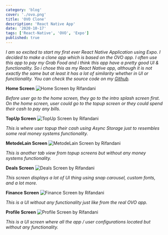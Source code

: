 ```yaml
---
category: 'blog'
cover: './ovo.png'
title: 'OVO Clone'
description: 'React Native App'
date: '2020-10-17'
tags: ['React-Native', 'OVO', 'Expo']
published: true
---
```


_I am so excited to start my first ever React Native Application using Expo. I decided to make a clone app which is based on the OVO app. I often use this app to pay my Grab Food and i think this app have a pretty good UI & functionality. So i chose this as my React Native app, although it is not exactly the same but at least it has a lot of similarity whether in UI or functionality. You can check the source code on my [Github](https://github.com/rifandani/ovo-clone)._

**Home Screen**
![Home Screen by Rifandani](./home.png)

_Before user go to the home screen, they go to the intro splash screen first. On the home screen, user could go to the topup screen or they could spend their cash to pay any bills._

**TopUp Screen**
![TopUp Screen by Rifandani](./topup.png)

_This is where user topup their cash using Async Storage just to resembles some real money systems functionality._

**MetodeLain Screen**
![MetodeLain Screen by Rifandani](./metodelain.png)

_This is another tab view from topup screens but without any money systems functionality._

**Deals Screen**
![Deals Screen by Rifandani](./deals.png)

_This screen displays a lot of UI thing using snap carousel, custom fonts, and a lot more._

**Finance Screen**
![Finance Screen by Rifandani](./finance.png)

_This is a UI without any functionality just like from the real OVO app._

**Profile Screen**
![Profile Screen by Rifandani](./profile.png)

_This is a UI screen where all the app / user configurations located but without any functionality._
